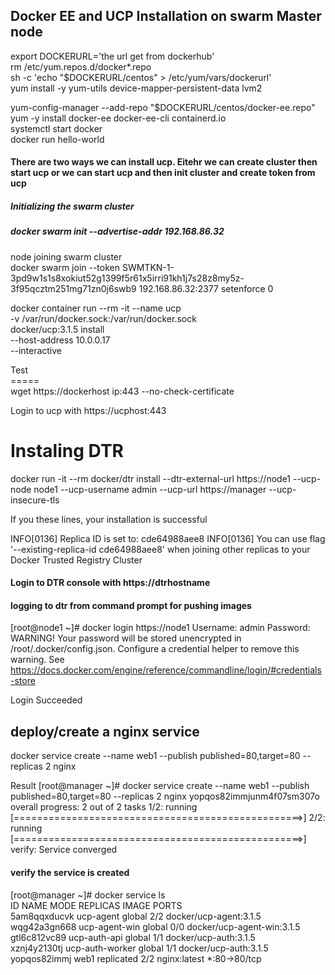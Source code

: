 ## Docker EE and UCP Installation on swarm Master node
export DOCKERURL='the url get from dockerhub' \
rm /etc/yum.repos.d/docker*.repo \
sh -c 'echo "$DOCKERURL/centos" > /etc/yum/vars/dockerurl' \
yum install -y yum-utils device-mapper-persistent-data lvm2 

yum-config-manager     --add-repo     "$DOCKERURL/centos/docker-ee.repo" \
yum -y install docker-ee docker-ee-cli containerd.io \
systemctl start docker \
docker run hello-world 

#### There are two ways we can install ucp. Eitehr we can create cluster then start ucp or we can start ucp and then init cluster and create token from ucp 

##### Initializing the swarm cluster
##### docker swarm init --advertise-addr  192.168.86.32 

node joining swarm cluster \
docker swarm join --token SWMTKN-1-3pd9w1s1s8xokiut52g1399f5r61x5irri91kh1j7s28z8my5z-3f95qcztm251mg71zn0j6swb9 192.168.86.32:2377 
setenforce 0  

docker container run --rm -it --name ucp \
  -v /var/run/docker.sock:/var/run/docker.sock \
  docker/ucp:3.1.5 install \
  --host-address 10.0.0.17 \
  --interactive

Test \
=====\
wget https://dockerhost ip:443 --no-check-certificate 

Login to ucp with https://ucphost:443

Instaling DTR
=============
docker run -it --rm docker/dtr install --dtr-external-url https://node1 --ucp-node node1 --ucp-username admin --ucp-url https://manager --ucp-insecure-tls 

If you these lines, your installation is successful

INFO[0136] Replica ID is set to: cde64988aee8
INFO[0136] You can use flag '--existing-replica-id cde64988aee8' when joining other replicas to your Docker Trusted Registry Cluster


#### Login to DTR console with https://dtrhostname 


#### logging to dtr from command prompt for pushing images
[root@node1 ~]# docker login https://node1
Username: admin
Password:
WARNING! Your password will be stored unencrypted in /root/.docker/config.json.
Configure a credential helper to remove this warning. See
https://docs.docker.com/engine/reference/commandline/login/#credentials-store

Login Succeeded



## deploy/create a nginx service
 docker service create --name web1 --publish published=80,target=80 --replicas 2 nginx
  
Result
[root@manager ~]# docker service create --name web1 --publish published=80,target=80 --replicas 2 nginx
yopqos82immjunm4f07sm307o
overall progress: 2 out of 2 tasks
1/2: running   [==================================================>]
2/2: running   [==================================================>]
verify: Service converged

#### verify the service is created 

[root@manager ~]# docker service ls \
ID                  NAME                MODE                REPLICAS            IMAGE                        PORTS \
5am8qqxducvk        ucp-agent           global              2/2                 docker/ucp-agent:3.1.5 \
wqg42a3gn668        ucp-agent-win       global              0/0                 docker/ucp-agent-win:3.1.5 \
gtl6c812vc89        ucp-auth-api        global              1/1                 docker/ucp-auth:3.1.5 \
xznj4y2130tj        ucp-auth-worker     global              1/1                 docker/ucp-auth:3.1.5 \
yopqos82immj        web1                replicated          2/2                 nginx:latest                 *:80->80/tcp
